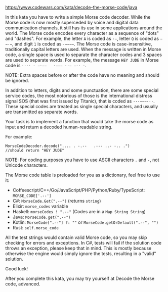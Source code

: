https://www.codewars.com/kata/decode-the-morse-code/java

In this kata you have to write a simple Morse code decoder. While the Morse code is now mostly superceded by voice and digital data communication channels, it still has its use in some applications around the world.
The Morse code encodes every character as a sequence of "dots" and "dashes". For example, the letter `A` is coded as `·−`, letter `Q` is coded as `−−·−`, and digit `1` is coded as `·−−−−`. The Morse code is case-insensitive, traditionally capital letters are used. When the message is written in Morse code, a single space is used to separate the character codes and 3 spaces are used to separate words. For example, the message `HEY JUDE` in Morse code is `···· · −·−−   ·−−− ··− −·· ·`.

NOTE: Extra spaces before or after the code have no meaning and should be ignored.

In addition to letters, digits and some punctuation, there are some special service codes, the most notorious of those is the international distress signal SOS (that was first issued by Titanic), that is coded as `···−−−···`. These special codes are treated as single special characters, and usually are transmitted as separate words.

Your task is to implement a function that would take the morse code as input and return a decoded human-readable string.

For example:
```
MorseCodeDecoder.decode(".... . -.--   .--- ..- -.. .")
//should return "HEY JUDE"
```
NOTE: For coding purposes you have to use ASCII characters `.` and `-`, not Unicode characters.

The Morse code table is preloaded for you as a dictionary, feel free to use it:

 * Coffeescript/C++/Go/JavaScript/PHP/Python/Ruby/TypeScript: `MORSE_CODE['.--']`
 * C#: `MorseCode.Get(".--")` (returns `string`)
 * Elixir: `morse_codes` variable
 * Haskell: `morseCodes ! ".--"` (Codes are in a `Map String String`)
 * Java: `MorseCode.get(".--")`
 * Kotlin: `MorseCode[".--"] ?: ""` or `MorseCode.getOrDefault(".--", "")`
 * Rust: `self.morse_code`

All the test strings would contain valid Morse code, so you may skip checking for errors and exceptions. In C#, tests will fail if the solution code throws an exception, please keep that in mind. This is mostly because otherwise the engine would simply ignore the tests, resulting in a "valid" solution.

Good luck!

After you complete this kata, you may try yourself at Decode the Morse code, advanced.

